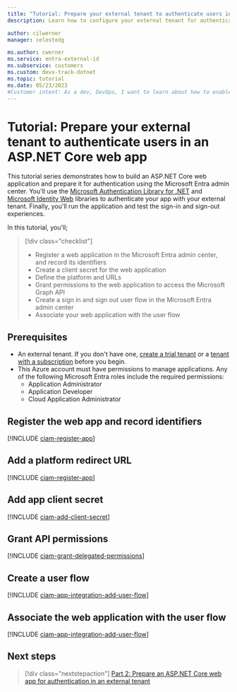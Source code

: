 ```yaml
---
title: "Tutorial: Prepare your external tenant to authenticate users in an ASP.NET Core web app"
description: Learn how to configure your external tenant for authentication with an ASP.NET web application

author: cilwerner
manager: celestedg

ms.author: cwerner
ms.service: entra-external-id
ms.subservice: customers
ms.custom: devx-track-dotnet
ms.topic: tutorial
ms.date: 05/23/2023
#Customer intent: As a dev, DevOps, I want to learn about how to enable authentication in my own ASP.NET web app with an external tenant
---
```


# Tutorial: Prepare your external tenant to authenticate users in an ASP.NET Core web app

This tutorial series demonstrates how to build an ASP.NET Core web application and prepare it for authentication using the Microsoft Entra admin center. You'll use the [Microsoft Authentication Library for .NET](/entra/msal/dotnet/) and [Microsoft Identity Web](/dotnet/api/microsoft-authentication-library-dotnet/confidentialclient) libraries to authenticate your app with your external tenant. Finally, you'll run the application and test the sign-in and sign-out experiences.

In this tutorial, you'll;

> [!div class="checklist"]
> - Register a web application in the Microsoft Entra admin center, and record its identifiers
> - Create a client secret for the web application
> - Define the platform and URLs
> - Grant permissions to the web application to access the Microsoft Graph API
> - Create a sign in and sign out user flow in the Microsoft Entra admin center
> - Associate your web application with the user flow

## Prerequisites

- An external tenant. If you don't have one, [create a trial tenant](https://aka.ms/ciam-free-trial) or a [tenant with a subscription](./quickstart-tenant-setup.md) before you begin.
- This Azure account must have permissions to manage applications. Any of the following Microsoft Entra roles include the required permissions:
    - Application Administrator
    - Application Developer
    - Cloud Application Administrator

## Register the web app and record identifiers

[!INCLUDE [ciam-register-app](./includes/register-app/register-client-app-common.md)]

## Add a platform redirect URL

[!INCLUDE [ciam-register-app](./includes/register-app/add-platform-redirect-url-dotnet.md)]

## Add app client secret

[!INCLUDE [ciam-add-client-secret](./includes/register-app/add-app-client-secret.md)]

## Grant API permissions

[!INCLUDE [ciam-grant-delegated-permissions](./includes/register-app/grant-api-permission-sign-in.md)]

## Create a user flow

[!INCLUDE [ciam-app-integration-add-user-flow](./includes/configure-user-flow/create-sign-in-sign-out-user-flow.md)]

## Associate the web application with the user flow

[!INCLUDE [ciam-app-integration-add-user-flow](./includes/configure-user-flow/add-app-user-flow.md)]

## Next steps

> [!div class="nextstepaction"]
> [Part 2: Prepare an ASP.NET Core web app for authentication in an external tenant](tutorial-web-app-dotnet-sign-in-prepare-app.md)
